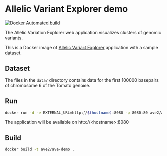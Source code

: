 # Allelic Variant Explorer demo

[![Docker Automated build](https://img.shields.io/docker/automated/ave2/ave-demo.svg)](https://hub.docker.com/r/ave2/ave-demo/)

The Allelic Variation Explorer web application visualizes clusters of genomic variants.

This is a Docker image of [Allelic Variant Explorer](https://github.com/nlesc-ave/ave-rest-service) application with a sample dataset.

## Dataset

The files in the `data/` directory contains data for the first 100000 basepairs of chromosome 6 of the Tomato genome.

## Run

```bash
docker run -d -e EXTERNAL_URL=http://$(hostname):8080 -p 8080:80 ave2/ave-demo
```

The application will be available on http://&lt;hostname&gt;:8080

## Build

```bash
docker build -t ave2/ave-demo .
```
